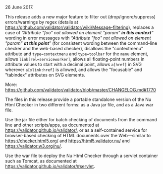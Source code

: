 
26 June 2017.

This release adds a new major feature to filter out (drop/ignore/suppress) errors/warnings by regex (details at https://github.com/validator/validator/wiki/Message-filtering), replaces a case of _“Attribute "foo" not allowed on element "param" **in this context**”_ wording in error messages with _“Attribute "foo" not allowed on element "param" **at this point**”_ (for consistent wording between the command-line checker and the web-based checker), disallows the "contextmenu" attribute and `type=contextmenu` and `type=toolbar` for the `menu` element, allows `link[rel=serviceworker]`, allows all floating-point numbers in attribute values to start with a decimal point, allows `a[href]` in SVG wherever `a[xlink:href]` is allowed, and allows the "focusable" and "tabindex" attributes on SVG elements.

More: https://github.com/validator/validator/blob/master/CHANGELOG.md#1770

The files in this release provide a portable standalone version of the Nu Html Checker in two different forms: as a Java jar file, and as a Java war file.

Use the jar file either for batch checking of documents from the command line and other scripts/apps, as documented at https://validator.github.io/validator/, or as a self-contained service for browser-based checking of HTML documents over the Web—similar to https://checker.html5.org/ and https://html5.validator.nu/ and https://validator.w3.org/nu/.

Use the war file to deploy the Nu Html Checker through a servlet container such as Tomcat, as documented at https://validator.github.io/validator/#servlet.
